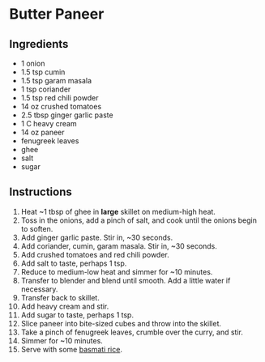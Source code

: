 # Butter Paneer

## Ingredients
* 1 onion
* 1.5 tsp cumin
* 1.5 tsp garam masala
* 1 tsp coriander
* 1.5 tsp red chili powder
* 14 oz crushed tomatoes
* 2.5 tbsp ginger garlic paste
* 1 C heavy cream
* 14 oz paneer
* fenugreek leaves
* ghee 
* salt
* sugar

## Instructions
1. Heat ~1 tbsp of ghee in **large** skillet on medium-high heat.
2. Toss in the onions, add a pinch of salt, and cook until the onions begin to soften.
3. Add ginger garlic paste. Stir in, ~30 seconds. 
4. Add coriander, cumin, garam masala. Stir in, ~30 seconds. 
5. Add crushed tomatoes and red chili powder.
6. Add salt to taste, perhaps 1 tsp. 
7. Reduce to medium-low heat and simmer for ~10 minutes. 
8. Transfer to blender and blend until smooth. Add a little water if necessary. 
9. Transfer back to skillet.
10. Add heavy cream and stir. 
11. Add sugar to taste, perhaps 1 tsp. 
12. Slice paneer into bite-sized cubes and throw into the skillet.
13. Take a pinch of fenugreek leaves, crumble over the curry, and stir. 
14. Simmer for ~10 minutes.
15. Serve with some [basmati rice](/misc/basmati_rice.md).
